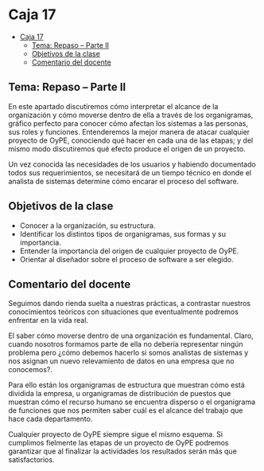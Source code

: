# Caja 17

<!--toc:start-->
- [Caja 17](#caja-17)
  - [Tema: Repaso – Parte II](#tema-repaso-parte-ii)
  - [Objetivos de la clase](#objetivos-de-la-clase)
  - [Comentario del docente](#comentario-del-docente)
<!--toc:end-->

## Tema: Repaso – Parte II

En este apartado discutiremos cómo interpretar el alcance de la organización y cómo moverse dentro de ella a través de los organigramas, gráfico perfecto para conocer cómo afectan los sistemas a las personas, sus roles y funciones. Entenderemos la mejor manera de atacar cualquier proyecto de OyPE, conociendo qué hacer en cada una de las etapas; y del mismo modo discutiremos qué efecto produce el origen de un proyecto.

Un vez conocida las necesidades de los usuarios y habiendo documentado todos sus requerimientos, se necesitará de un tiempo técnico en donde el analista de sistemas determine cómo encarar el proceso del software.

## Objetivos de la clase

- Conocer a la organización, su estructura.
- Identificar los distintos tipos de organigramas, sus formas y su importancia.
- Entender la importancia del origen de cualquier proyecto de OyPE.
- Orientar al diseñador sobre el proceso de software a ser elegido.

## Comentario del docente

Seguimos dando rienda suelta a nuestras prácticas, a contrastar nuestros conocimientos teóricos con situaciones que eventualmente podremos enfrentar en la vida real.

El saber cómo moverse dentro de una organización es fundamental. Claro, cuando nosotros formamos parte de ella no debería representar ningún problema pero ¿cómo debemos hacerlo si somos analistas de sistemas y nos asignan un nuevo relevamiento de datos en una empresa que no conocemos?.

Para ello están los organigramas de estructura que muestran cómo está dividida la empresa, u organigramas de distribución de puestos que muestran cómo el recurso humano se encuentra disperso o el organigrama de funciones que nos permiten saber cuál es el alcance del trabajo que hace cada departamento.

Cualquier proyecto de OyPE siempre sigue el mismo esquema. Si cumplimos fielmente las etapas de un proyecto de OyPE podremos garantizar que al finalizar la actividades los resultados serán más que satisfactorios.

